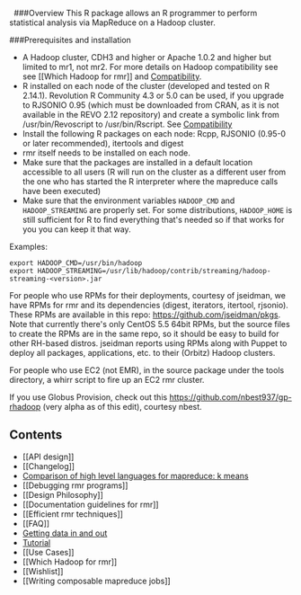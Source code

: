 &nbsp;
###Overview
This R package allows an R programmer to perform statistical analysis via MapReduce on a Hadoop cluster. 

###Prerequisites and installation
* A Hadoop cluster, CDH3 and higher or Apache 1.0.2 and higher but limited to mr1, not mr2. For more details on Hadoop compatibility see see [[Which Hadoop for rmr]] and [Compatibility](https://github.com/RevolutionAnalytics/RHadoop/blob/master/rmr2/docs/compatibility.md).
* R installed on each node of the cluster (developed and tested on R 2.14.1). Revolution R Community 4.3 or 5.0 can be used, if you upgrade to RJSONIO 0.95 (which must be downloaded from CRAN, as it is not available in the REVO 2.12 repository) and create a symbolic link from /usr/bin/Revoscript to /usr/bin/Rscript. See [Compatibility](https://github.com/RevolutionAnalytics/RHadoop/blob/master/rmr2/docs/compatibility.md)
* Install the following R packages on each node: Rcpp, RJSONIO (0.95-0 or later recommended), itertools and digest
* rmr itself needs to be installed on each node.
* Make sure that the packages are installed in a default location accessible to all users (R will run on the cluster as a different user from the one who has started the R interpreter where the mapreduce calls have been executed)
* Make sure that the environment variables `HADOOP_CMD` and  `HADOOP_STREAMING` are properly set. For some distributions, `HADOOP_HOME` is still sufficient for R to find everything that's needed so if that works for you you can keep it that way. 
  
Examples:

```
export HADOOP_CMD=/usr/bin/hadoop
export HADOOP_STREAMING=/usr/lib/hadoop/contrib/streaming/hadoop-streaming-<version>.jar  
```

For people who use RPMs for their deployments, courtesy of jseidman, we have RPMs for rmr and its dependencies (digest, iterators, itertool, rjsonio). These RPMs are available in this repo: https://github.com/jseidman/pkgs. Note that currently there's only CentOS 5.5 64bit RPMs, but the source files to create the RPMs are in the same repo, so it should be easy to build for other RH-based distros. jseidman reports using RPMs along with Puppet to deploy all packages, applications, etc. to their (Orbitz) Hadoop clusters.

For people who use EC2 (not EMR), in the source package under the tools directory, a whirr script to fire up an EC2 rmr cluster. 

If you use Globus Provision, check out this https://github.com/nbest937/gp-rhadoop (very alpha as of this edit), courtesy nbest.

## Contents

* [[API design]]
* [[Changelog]]
* [Comparison of high level languages for mapreduce: k means](https://github.com/RevolutionAnalytics/RHadoop/wiki/Comparison-of-high-level-languages-for-mapreduce-k-means)
* [[Debugging rmr programs]]
* [[Design Philosophy]]
* [[Documentation guidelines for rmr]]
* [[Efficient rmr techniques]]
* [[FAQ]]
* [Getting data in and out](https://github.com/RevolutionAnalytics/RHadoop/blob/master/rmr2/docs/getting-data-in-and-out.md)
* [Tutorial](https://github.com/RevolutionAnalytics/RHadoop/blob/master/rmr2/docs/tutorial.md)
* [[Use Cases]]
* [[Which Hadoop for rmr]]
* [[Wishlist]]
* [[Writing composable mapreduce jobs]]

